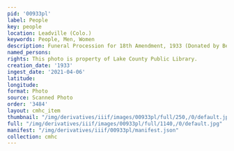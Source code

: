 ```yaml
---
pid: '00933pl'
label: People
key: people
location: Leadville (Colo.)
keywords: People, Men, Women
description: Funeral Procession for 18th Amendment, 1933 (Donated by Beverly Pologar)
named_persons: 
rights: This photo is property of Lake County Public Library.
creation_date: '1933'
ingest_date: '2021-04-06'
latitude: 
longitude: 
format: Photo
source: Scanned Photo
order: '3484'
layout: cmhc_item
thumbnail: "/img/derivatives/iiif/images/00933pl/full/250,/0/default.jpg"
full: "/img/derivatives/iiif/images/00933pl/full/1140,/0/default.jpg"
manifest: "/img/derivatives/iiif/00933pl/manifest.json"
collection: cmhc
---
```

